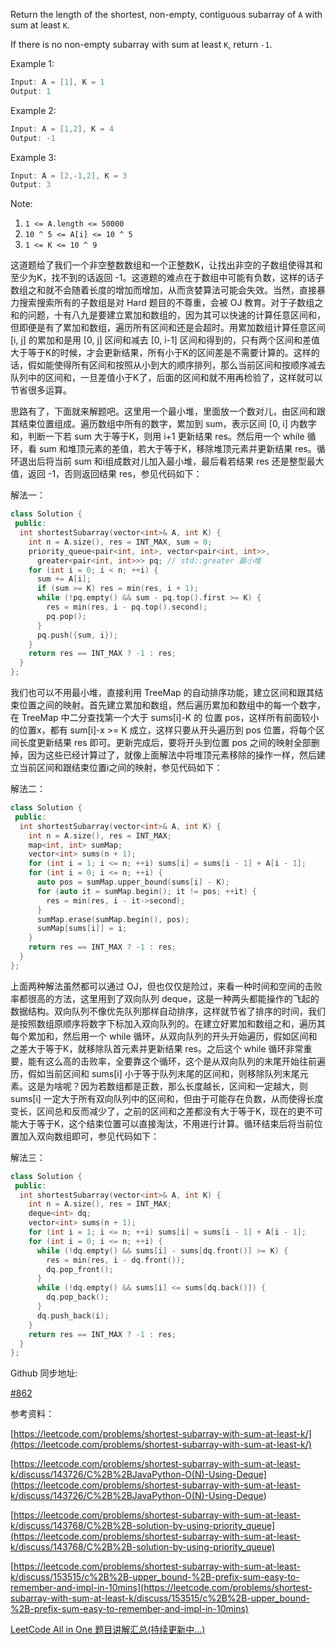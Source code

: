 Return the length of the shortest, non-empty, contiguous subarray of `A` with sum at least `K`.

If there is no non-empty subarray with sum at least `K`, return `-1`.

Example 1:

```cpp
Input: A = [1], K = 1
Output: 1
```

Example 2:

```cpp
Input: A = [1,2], K = 4
Output: -1
```

Example 3:

```cpp
Input: A = [2,-1,2], K = 3
Output: 3
```

Note:

1. `1 <= A.length <= 50000`
1. `10 ^ 5 <= A[i] <= 10 ^ 5`
1. `1 <= K <= 10 ^ 9`

这道题给了我们一个非空整数数组和一个正整数K，让找出非空的子数组使得其和至少为K，找不到的话返回 -1。这道题的难点在于数组中可能有负数，这样的话子数组之和就不会随着长度的增加而增加，从而贪婪算法可能会失效。当然，直接暴力搜索搜索所有的子数组是对 Hard 题目的不尊重，会被 OJ 教育。对于子数组之和的问题，十有八九是要建立累加和数组的，因为其可以快速的计算任意区间和，但即便是有了累加和数组，遍历所有区间和还是会超时。用累加数组计算任意区间 \[i, j\] 的累加和是用 \[0, j\] 区间和减去 \[0, i-1\] 区间和得到的，只有两个区间和差值大于等于K的时候，才会更新结果，所有小于K的区间差是不需要计算的。这样的话，假如能使得所有区间和按照从小到大的顺序排列，那么当前区间和按顺序减去队列中的区间和，一旦差值小于K了，后面的区间和就不用再检验了，这样就可以节省很多运算。

思路有了，下面就来解题吧。这里用一个最小堆，里面放一个数对儿，由区间和跟其结束位置组成。遍历数组中所有的数字，累加到 sum，表示区间 \[0, i\] 内数字和，判断一下若 sum 大于等于K，则用 i+1 更新结果 res。然后用一个 while 循环，看 sum 和堆顶元素的差值，若大于等于K，移除堆顶元素并更新结果 res。循环退出后将当前 sum 和i组成数对儿加入最小堆，最后看若结果 res 还是整型最大值，返回 -1，否则返回结果 res，参见代码如下：

解法一：

```cpp
class Solution {
 public:
  int shortestSubarray(vector<int>& A, int K) {
    int n = A.size(), res = INT_MAX, sum = 0;
    priority_queue<pair<int, int>, vector<pair<int, int>>,
      greater<pair<int, int>>> pq; // std::greater 最小堆
    for (int i = 0; i < n; ++i) {
      sum += A[i];
      if (sum >= K) res = min(res, i + 1);
      while (!pq.empty() && sum - pq.top().first >= K) {
        res = min(res, i - pq.top().second);
        pq.pop();
      }
      pq.push({sum, i});
    }
    return res == INT_MAX ? -1 : res;
  }
};
```

我们也可以不用最小堆，直接利用 TreeMap 的自动排序功能，建立区间和跟其结束位置之间的映射。首先建立累加和数组，然后遍历累加和数组中的每一个数字，在 TreeMap 中二分查找第一个大于 sums\[i\]-K 的 位置 pos，这样所有前面较小的位置x，都有 sum\[i\]-x >= K 成立，这样只要从开头遍历到 pos 位置，将每个区间长度更新结果 res 即可。更新完成后，要将开头到位置 pos 之间的映射全部删掉，因为这些已经计算过了，就像上面解法中将堆顶元素移除的操作一样，然后建立当前区间和跟结束位置i之间的映射，参见代码如下：

解法二：

```cpp
class Solution {
 public:
  int shortestSubarray(vector<int>& A, int K) {
    int n = A.size(), res = INT_MAX;
    map<int, int> sumMap;
    vector<int> sums(n + 1);
    for (int i = 1; i <= n; ++i) sums[i] = sums[i - 1] + A[i - 1];
    for (int i = 0; i <= n; ++i) {
      auto pos = sumMap.upper_bound(sums[i] - K);
      for (auto it = sumMap.begin(); it != pos; ++it) {
        res = min(res, i - it->second);
      }
      sumMap.erase(sumMap.begin(), pos);
      sumMap[sums[i]] = i;
    }
    return res == INT_MAX ? -1 : res;
  }
};
```

上面两种解法虽然都可以通过 OJ，但也仅仅是险过，来看一种时间和空间的击败率都很高的方法，这里用到了双向队列 deque，这是一种两头都能操作的飞起的数据结构。双向队列不像优先队列那样自动排序，这样就节省了排序的时间，我们是按照数组原顺序将数字下标加入双向队列的。在建立好累加和数组之和，遍历其每个累加和，然后用一个 while 循环，从双向队列的开头开始遍历，假如区间和之差大于等于K，就移除队首元素并更新结果 res。之后这个 while 循环非常重要，能有这么高的击败率，全要靠这个循环，这个是从双向队列的末尾开始往前遍历，假如当前区间和 sums\[i\] 小于等于队列末尾的区间和，则移除队列末尾元素。这是为啥呢？因为若数组都是正数，那么长度越长，区间和一定越大，则 sums\[i\] 一定大于所有双向队列中的区间和，但由于可能存在负数，从而使得长度变长，区间总和反而减少了，之前的区间和之差都没有大于等于K，现在的更不可能大于等于K，这个结束位置可以直接淘汰，不用进行计算。循环结束后将当前位置加入双向数组即可，参见代码如下：

解法三：

```cpp
class Solution {
 public:
  int shortestSubarray(vector<int>& A, int K) {
    int n = A.size(), res = INT_MAX;
    deque<int> dq;
    vector<int> sums(n + 1);
    for (int i = 1; i <= n; ++i) sums[i] = sums[i - 1] + A[i - 1];
    for (int i = 0; i <= n; ++i) {
      while (!dq.empty() && sums[i] - sums[dq.front()] >= K) {
        res = min(res, i - dq.front());
        dq.pop_front();
      }
      while (!dq.empty() && sums[i] <= sums[dq.back()]) {
        dq.pop_back();
      }
      dq.push_back(i);
    }
    return res == INT_MAX ? -1 : res;
  }
};
```

Github 同步地址:

[#862](https://github.com/grandyang/leetcode/issues/862)

参考资料：

[https://leetcode.com/problems/shortest-subarray-with-sum-at-least-k/](https://leetcode.com/problems/shortest-subarray-with-sum-at-least-k/)

[](<https://leetcode.com/problems/shortest-subarray-with-sum-at-least-k/discuss/143726/C%2B%2BJavaPython-O(N)-Using-Deque>)[https://leetcode.com/problems/shortest-subarray-with-sum-at-least-k/discuss/143726/C%2B%2BJavaPython-O(N)-Using-Deque](<https://leetcode.com/problems/shortest-subarray-with-sum-at-least-k/discuss/143726/C%2B%2BJavaPython-O(N)-Using-Deque>)

[https://leetcode.com/problems/shortest-subarray-with-sum-at-least-k/discuss/143768/C%2B%2B-solution-by-using-priority_queue](https://leetcode.com/problems/shortest-subarray-with-sum-at-least-k/discuss/143768/C%2B%2B-solution-by-using-priority_queue)

[https://leetcode.com/problems/shortest-subarray-with-sum-at-least-k/discuss/153515/c%2B%2B-upper_bound-%2B-prefix-sum-easy-to-remember-and-impl-in-10mins](https://leetcode.com/problems/shortest-subarray-with-sum-at-least-k/discuss/153515/c%2B%2B-upper_bound-%2B-prefix-sum-easy-to-remember-and-impl-in-10mins)

[LeetCode All in One 题目讲解汇总(持续更新中...)](https://www.cnblogs.com/grandyang/p/4606334.html)
